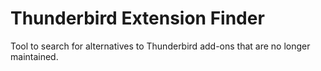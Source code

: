 # Thunderbird Extension Finder

Tool to search for alternatives to Thunderbird add-ons that are no longer maintained.
